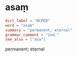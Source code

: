 # asaṃ

``` toml
dict_label = "NCPED"
word = "asaṃ"
summary = "permanent; eternal"
grammar_comment = "ind."
see_also = ["asa"]
```

permanent; eternal


